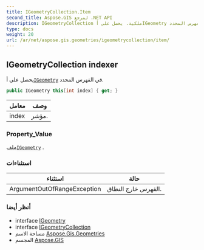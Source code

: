 ```yaml
---
title: IGeometryCollection.Item
second_title: Aspose.GIS لمرجع .NET API
description: IGeometryCollection ملكية. يحصل على أIGeometry في الفهرس المحدد.
type: docs
weight: 20
url: /ar/net/aspose.gis.geometries/igeometrycollection/item/
---
```

## IGeometryCollection indexer

يحصل على أ[`IGeometry`](../../igeometry/) في الفهرس المحدد.

```csharp
public IGeometry this[int index] { get; }
```

| معامل | وصف |
| --- | --- |
| index | مؤشر. |

### Property_Value

ملف[`IGeometry`](../../igeometry/) .

### استثناءات

| استثناء | حالة |
| --- | --- |
| ArgumentOutOfRangeException | الفهرس خارج النطاق. |

### أنظر أيضا

* interface [IGeometry](../../igeometry/)
* interface [IGeometryCollection](../)
* مساحة الاسم [Aspose.Gis.Geometries](../../igeometrycollection/)
* المجسم [Aspose.GIS](../../../)



